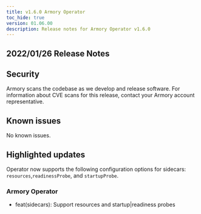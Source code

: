 ```yaml
---
title: v1.6.0 Armory Operator
toc_hide: true
version: 01.06.00
description: Release notes for Armory Operator v1.6.0
---
```


## 2022/01/26 Release Notes

## Security

Armory scans the codebase as we develop and release software. For information about CVE scans for this release, contact your Armory account representative.

## Known issues

No known issues.

## Highlighted updates

Operator now supports the following configuration options for sidecars: `resources`,`readinessProbe`,  and `startupProbe`.

### Armory Operator

* feat(sidecars): Support resources and startup|readiness probes
